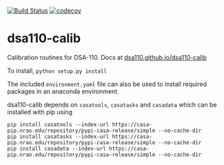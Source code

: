 
[![Build Status](https://travis-ci.org/dsa110/dsa110-calib.svg?branch=main)](https://travis-ci.org/dsa110/dsa110-calib) 
[![codecov](https://codecov.io/gh/dsa110/dsa110-calib/branch/master/graph/badge.svg)](https://codecov.io/gh/dsa110/dsa110-calib)

# dsa110-calib
Calibration routines for DSA-110. Docs at [dsa110.github.io/dsa110-calib](https://dsa110.github.io/dsa110-calib)

To install, 
`python setup.py install`

The included `environment.yaml` file can also be used to install required packages in an anaconda environment.  

dsa110-calib depends on `casatools`, `casatasks` and `casadata` which can be installed with pip using
```
pip install casatools --index-url https://casa-pip.nrao.edu/repository/pypi-casa-release/simple --no-cache-dir
pip install casatasks --index-url https://casa-pip.nrao.edu/repository/pypi-casa-release/simple --no-cache-dir
pip install casadata --index-url https://casa-pip.nrao.edu/repository/pypi-casa-release/simple --no-cache-dir
```
